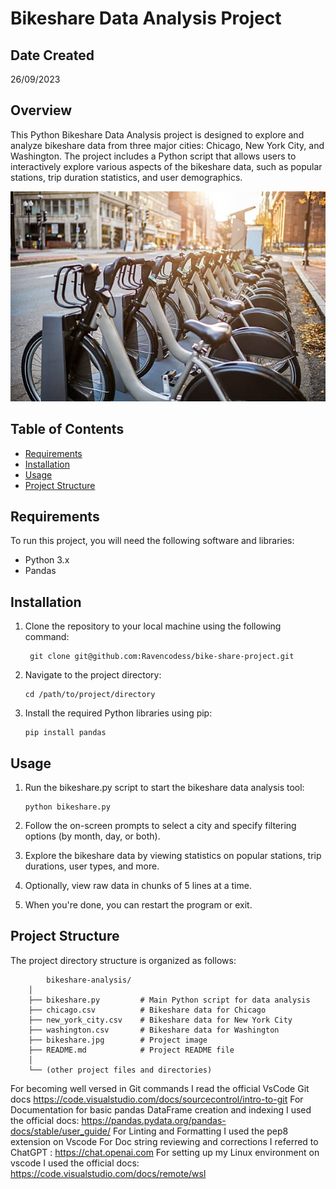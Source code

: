 # Bikeshare Data Analysis Project

## Date Created
26/09/2023

## Overview

This Python Bikeshare Data Analysis project is designed to explore and analyze bikeshare data from three major cities: Chicago, New York City, and Washington. The project includes a Python script that allows users to interactively explore various aspects of the bikeshare data, such as popular stations, trip duration statistics, and user demographics.

![Bikeshare](bikeshare.jpg)

## Table of Contents

- [Requirements](#requirements)
- [Installation](#installation)
- [Usage](#usage)
- [Project Structure](#project-structure)

## Requirements

To run this project, you will need the following software and libraries:

- Python 3.x
- Pandas

## Installation

1. Clone the repository to your local machine using the following command:

   ```
    git clone git@github.com:Ravencodess/bike-share-project.git
   ```
2. Navigate to the project directory:

    ```
    cd /path/to/project/directory
    ```
3. Install the required Python libraries using pip:

    ```
    pip install pandas 
    ```
## Usage
1. Run the bikeshare.py script to start the bikeshare data analysis tool:

    ```
    python bikeshare.py
    ```
2. Follow the on-screen prompts to select a city and specify filtering options (by month, day, or both).

3. Explore the bikeshare data by viewing statistics on popular stations, trip durations, user types, and more.

4. Optionally, view raw data in chunks of 5 lines at a time.

5. When you're done, you can restart the program or exit.

## Project Structure

The project directory structure is organized as follows:

```
        bikeshare-analysis/
    │
    ├── bikeshare.py         # Main Python script for data analysis
    ├── chicago.csv          # Bikeshare data for Chicago
    ├── new_york_city.csv    # Bikeshare data for New York City
    ├── washington.csv       # Bikeshare data for Washington
    ├── bikeshare.jpg        # Project image
    ├── README.md            # Project README file
    │
    └── (other project files and directories)
```

For becoming well versed in Git commands I read the official VsCode Git docs https://code.visualstudio.com/docs/sourcecontrol/intro-to-git
For Documentation for basic pandas DataFrame creation and indexing I used the official docs: https://pandas.pydata.org/pandas-docs/stable/user_guide/
For Linting and Formatting I used the pep8 extension on Vscode
For Doc string reviewing and corrections I referred to ChatGPT : https://chat.openai.com
For setting up my Linux environment on vscode I used the official docs: https://code.visualstudio.com/docs/remote/wsl
